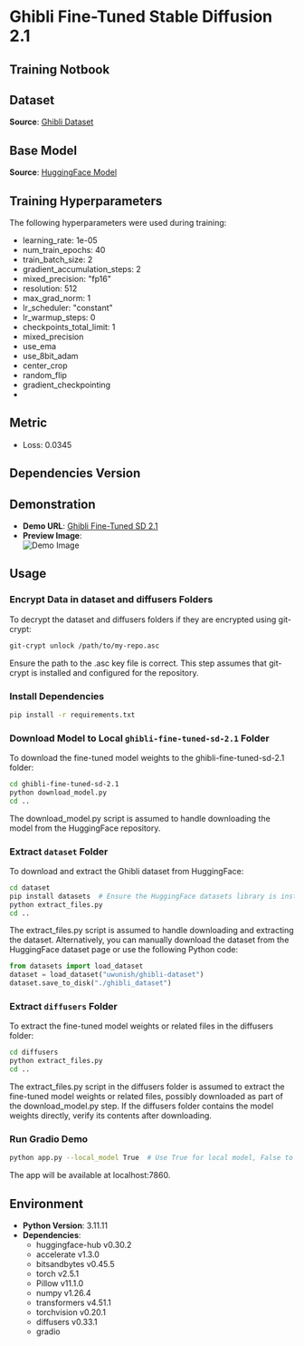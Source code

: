 # Ghibli Fine-Tuned Stable Diffusion 2.1

## Training Notbook

## Dataset
**Source**: [Ghibli Dataset](https://huggingface.co/datasets/uwunish/ghibli-dataset)

## Base Model
**Source**: [HuggingFace Model](https://huggingface.co/stabilityai/stable-diffusion-2-1-base)

## Training Hyperparameters

The following hyperparameters were used during training:

- learning_rate: 1e-05
- num_train_epochs: 40
- train_batch_size: 2
- gradient_accumulation_steps: 2
- mixed_precision: "fp16"
- resolution: 512
- max_grad_norm: 1
- lr_scheduler: "constant"
- lr_warmup_steps: 0
- checkpoints_total_limit: 1
- mixed_precision
- use_ema
- use_8bit_adam
- center_crop
- random_flip
- gradient_checkpointing
- 
## Metric
- Loss: 0.0345

## Dependencies Version

## Demonstration
- **Demo URL**: [Ghibli Fine-Tuned SD 2.1](https://huggingface.co/spaces/danhtran2mind/ghibli-fine-tuned-sd-2.1)
- **Preview Image**:  
  ![Demo Image](https://github.com/danhtran2mind/ghibli-fine-tuned-sd-2.1-repo/blob/main/visualization/demo_image.png?raw=true)



## Usage

### Encrypt Data in dataset and diffusers Folders

To decrypt the dataset and diffusers folders if they are encrypted using git-crypt:

```bash
git-crypt unlock /path/to/my-repo.asc
```
Ensure the path to the .asc key file is correct. This step assumes that git-crypt is installed and configured for the repository.

### Install Dependencies

```bash
pip install -r requirements.txt
```
### Download Model to Local `ghibli-fine-tuned-sd-2.1` Folder

To download the fine-tuned model weights to the ghibli-fine-tuned-sd-2.1 folder:

```bash
cd ghibli-fine-tuned-sd-2.1
python download_model.py
cd ..
```

The download_model.py script is assumed to handle downloading the model from the HuggingFace repository.

### Extract `dataset` Folder

To download and extract the Ghibli dataset from HuggingFace:

```bash
cd dataset
pip install datasets  # Ensure the HuggingFace datasets library is installed
python extract_files.py
cd ..
```

The extract_files.py script is assumed to handle downloading and extracting the dataset. Alternatively, you can manually download the dataset from the HuggingFace dataset page or use the following Python code:

```python
from datasets import load_dataset
dataset = load_dataset("uwunish/ghibli-dataset")
dataset.save_to_disk("./ghibli_dataset")
```

### Extract `diffusers` Folder

To extract the fine-tuned model weights or related files in the diffusers folder:

```bash
cd diffusers
python extract_files.py
cd ..
```

The extract_files.py script in the diffusers folder is assumed to extract the fine-tuned model weights or related files, possibly downloaded as part of the download_model.py step. If the diffusers folder contains the model weights directly, verify its contents after downloading.

### Run Gradio Demo

```bash
python app.py --local_model True  # Use True for local model, False to download from HuggingFace
```

The app will be available at localhost:7860.

## Environment
- **Python Version**: 3.11.11
- **Dependencies**:
  - huggingface-hub v0.30.2
  - accelerate v1.3.0
  - bitsandbytes v0.45.5
  - torch v2.5.1
  - Pillow v11.1.0
  - numpy v1.26.4
  - transformers v4.51.1
  - torchvision v0.20.1
  - diffusers v0.33.1
  - gradio
